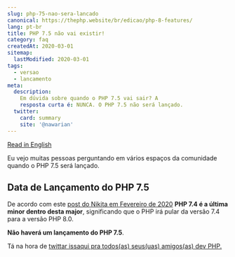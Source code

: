 ```yaml
---
slug: php-75-nao-sera-lancado
canonical: https://thephp.website/br/edicao/php-8-features/
lang: pt-br
title: PHP 7.5 não vai existir!
category: faq
createdAt: 2020-03-01
sitemap:
  lastModified: 2020-03-01
tags:
  - versao
  - lancamento
meta:
  description:
    Em dúvida sobre quando o PHP 7.5 vai sair? A
    resposta curta é: NUNCA. O PHP 7.5 não será lançado.
  twitter:
    card: summary
    site: '@nawarian'
---
```


[Read in English](/en/issue/php-75-will-be-skipped/)

Eu vejo muitas pessoas perguntando em vários espaços
da comunidade quando o PHP 7.5 será lançado.

## Data de Lançamento do PHP 7.5

De acordo com este [post do Nikita em Fevereiro de 2020](https://twitter.com/nikita_ppv/status/1226791766088704000)
**PHP 7.4 é a última minor dentro desta major**,
significando que o PHP irá pular da versão 7.4 para
a versão PHP 8.0.

**Não haverá um lançamento do PHP 7.5**.

Tá na hora de [twittar issaqui pra todos(as) seus(uas) amigos(as) dev PHP.](https://twitter.com/intent/tweet?text=O+PHP+vai+pular+a+versão+7.5!!+-+Veja+https://thephp.website/br/edicao/php-75-nao-sera-lancado/)

<script type="application/ld+json">
{
    "@context": "https://schema.org",
    "@type": "FAQPage",
    "mainEntity": [
        {
            "@type": "Question",
            "name": "Qual a data de lançamento do PHP 7.5?",
            "acceptedAnswer": {
                "@type": "Answer",
                "text": "Não haverá um lançamento do PHP 7.5.<a href={{ $page->getUrl() }}>Leia Mais.</a>"
            }
        }
    ]
}
</script>
